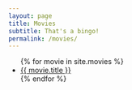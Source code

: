 ```yaml
---
layout: page
title: Movies
subtitle: That's a bingo!
permalink: /movies/
--- 
```


<ul>
{% for movie in site.movies %}
  <li><a href="{{ movie.url }}">{{ movie.title }}</a></li>
{% endfor %}
</ul>
